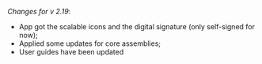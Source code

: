 _Changes for v 2.19_:
- App got the scalable icons and the digital signature (only self-signed for now);
- Applied some updates for core assemblies;
- User guides have been updated
